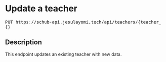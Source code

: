 # Update a teacher

<pre id='liveapi-code'>PUT https://schub-api.jesulayomi.tech/api/teachers/{teacher_id}
{}</pre>

## Description
This endpoint updates an existing teacher with new data.
